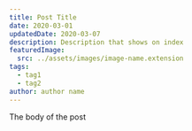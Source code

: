 ```yaml
---
title: Post Title
date: 2020-03-01
updatedDate: 2020-03-07
description: Description that shows on index
featuredImage:
  src: ../assets/images/image-name.extension
tags:
  - tag1
  - tag2
author: author name
---
```


The body of the post

